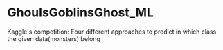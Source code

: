 # GhoulsGoblinsGhost_ML
Kaggle's competition: Four different approaches to predict in which class the given data(monsters) belong
